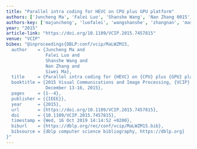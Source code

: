 ```yaml
---
title: "Parallel intra coding for HEVC on CPU plus GPU platform"
authors: ['Juncheng Ma', 'Falei Luo', 'Shanshe Wang', 'Nan Zhang 0015', 'Siwei Ma']
authors-key: ['majuncheng', 'luofalei', 'wangshanshe', 'zhangnan', 'masiwei']
year: "2015"
article-link: "https://doi.org/10.1109/VCIP.2015.7457815"
venue: "VCIP"
bibex: "@inproceedings{DBLP:conf/vcip/MaLWZM15,
  author    = {Juncheng Ma and
               Falei Luo and
               Shanshe Wang and
               Nan Zhang and
               Siwei Ma},
  title     = {Parallel intra coding for {HEVC} on {CPU} plus {GPU} platform},
  booktitle = {2015 Visual Communications and Image Processing, {VCIP} 2015, Singapore,
               December 13-16, 2015},
  pages     = {1--4},
  publisher = {{IEEE}},
  year      = {2015},
  url       = {https://doi.org/10.1109/VCIP.2015.7457815},
  doi       = {10.1109/VCIP.2015.7457815},
  timestamp = {Wed, 16 Oct 2019 14:14:52 +0200},
  biburl    = {https://dblp.org/rec/conf/vcip/MaLWZM15.bib},
  bibsource = {dblp computer science bibliography, https://dblp.org}
}"
---
```

